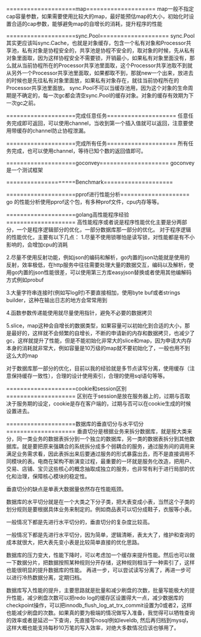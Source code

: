 ====================map====================
map一般不指定cap容量参数，如果需要使用比较大的map，最好能预估map的大小，初始化时设置合适的cap参数，能够避免map的自增长的消耗，提升程序的性能

====================sync.Pool====================
sync.Pool 其实更应该叫sync.Cache，也就是对象缓存，包含一个私有对象和Processor共享池，私有对象是协程安全的，共享池是协程不安全的，取对象的时候，先从私有对象里面取，因为这样协程安全不需要锁，开销最小，如果私有对象里面没有，那么就从当前协程所在的Processor共享池里面取，这个Processor共享池取不到就从另外一个Processor共享池里面取，如果都取不到，那就new一个出来，放进去的时候也是先往私有对象里面放，如果私有对象存在，就往当前协程所在的Processor共享池里面放。
sync.Pool不可以当缓存池用，因为这个对象的生命周期是不确定的，每一次gc都会清空sync.Pool的缓存对象。对象的缓存有效期为下一次gc之前。

====================完成任意任务====================
任意任务完成即可返回，可以使用channel，当收到第一个插入值就可以返回，注意要使用带缓存的channel防止协程泄漏。

====================完成所有任务====================
所有任务完成，也可以使用channel，等待已知个数的返回值即可。

====================goconvey====================
goconvey是一个测试框架

====================Benchmark====================
<!-- func BenchmarkConcatStringByAdd(b *testing.B) {
	// 与性能测试无关的代码
	b.ResetTimer()
	for i := 0; i < b.N; i++ {
		// 测试代码
	}
	b.StopTimer()
	//与性能测试无关的代码
} -->

====================pprof进行性能分析====================
go 的性能分析使用pprof这个包，有多种prof文件，cpu内存等等。

====================golang高性能程序经验====================
高性能程序或者说是程序性能优化主要是分两部分，一个是程序逻辑部分的优化，一部分数据库那一部分的优化。
对于程序逻辑的性能优化，主要有以下几点：
1.尽量不使用锁哪怕是读写锁，对性能都是有不小影响的，会增加cpu的消耗

2.尽量不使用反射功能，例如json的编码和解析，go内置的json功能就是使用的反射，效率极低，在http服务中往往需要处理大量的数据交互，编码以及解析，使用go内置的json性能很差，可以使用第三方库easyjson替换或者使用其他编解码方式例如probuf

3.大量字符串连接时(例如写log时)不要直接相加，使用byte buf或者strings builder，这种在输出日志的地方会常常用到

4.函数参数传递能使用就尽量使用指针，避免不必要的数据拷贝

5.slice，map这种会自增长的数据类型，如果容量可以初始化到合适的大小，那是最好的，这样就不会频繁的自增长，不断的申请新的内存和数据拷贝，也减少了gc，这样就提升了性能，但是不能初始化非常大的slice和map，因为申请大内存本身的消耗就非常大，例如容量是10万级的map就不要初始化了，一般也用不到这么大的map

对于数据库那一部分的优化，目前以我的经验就是多节点读写分离，使用缓存（注意保持缓存一致性），合理的设计使用索引，合理的使用sql语句等等。

====================cookie和session区别====================
区别在于session是放在服务器上的，过期与否取决于服务期的设定，cookie是存在客户端的，过期与否可以在cookie生成的时候设置进去。

====================数据库的垂直切分与水平切分====================
垂直切分是根据业务来拆分数据库，就是按大类来分，同一类业务的数据表拆分到一个独立的数据库，另一类的数据表拆分到其他数据库。就是要把原来强耦合的系统拆分成多个弱耦合的服务，通过服务间的调用来满足业务需求看，因此表拆出来后要通过服务的形式暴露出去，而不是直接调用不同模块的表。电商在架构不断演变过程，最重要的一环就是服务化改造，把用户、交易、店铺、宝贝这些核心的概念抽取成独立的服务，也非常有利于进行局部的优化和治理，保障核心模块的稳定性。

垂直切分的缺点是单表大数据量依然存在性能瓶颈。

数据库的水平切分就是在一个大类之下分子类，把大表变成小表，当然这个子类的划分规则是要根据具体业务来制定的。例如商品表可以切分成鞋子，衣服等小表。

一般情况下都是先进行水平切分的，垂直切分的复杂度比较高。

一般情况下都是先进行水平切分，因为简单，逻辑清晰，表太大了，维护和查询的成本就很大，把大表先变小表是比较简单直接的优化思路。

数据库的压力变大，性能下降时，可以考虑加一个缓存来提升性能。然后也可以做一下数据分片，把数据按照某种规则分开存储，这种规则相当于一种索引了，这样也能很明显的提升数据库的性能。
再进一步，可以尝试读写分离了，再进一步可以进行冷热数据分离，定期归档。

数据库写入性能的提升，主要思路就是批量和减少刷盘的次数，批量写能极大的提升性能，减少刷盘次数可以把redo log的缓存区设置得大一点，减少数据库的checkpoint操作，可以把innodb_flush_log_at_trx_commit设置为0或者2，这样也能减少刷盘的次数。如果真的要为极端的情况做写入准备，我觉得可以牺牲查询的效率或者是延迟一下查询，先直接写nosql例如leveldb, 然后再归档到mysql，这样大概也能支持每秒10万笔的写入效率，对绝大多数情况应该也够用了。